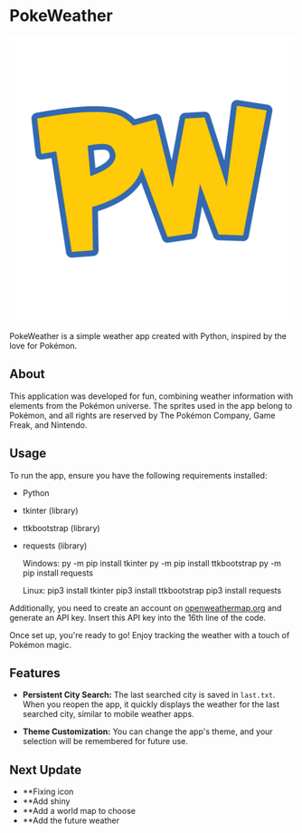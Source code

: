 # PokeWeather

![PokeWeather Logo](https://github.com/Luke133yt/pokeweather/blob/main/logo%20pokeweather.png)

PokeWeather is a simple weather app created with Python, inspired by the love for Pokémon.

## About

This application was developed for fun, combining weather information with elements from the Pokémon universe.
The sprites used in the app belong to Pokémon, and all rights are reserved by The Pokémon Company, Game Freak, and Nintendo.

## Usage

To run the app, ensure you have the following requirements installed:
- Python
- tkinter (library)
- ttkbootstrap (library)
- requests (library)

  Windows:
  py -m pip install tkinter
  py -m pip install ttkbootstrap
  py -m pip install requests

  Linux:
  pip3 install tkinter
  pip3 install ttkbootstrap
  pip3 install requests

Additionally, you need to create an account on [openweathermap.org](https://openweathermap.org/) and generate an API key.
Insert this API key into the 16th line of the code.

Once set up, you're ready to go! Enjoy tracking the weather with a touch of Pokémon magic.

## Features

- **Persistent City Search:** The last searched city is saved in `last.txt`. When you reopen the app, it quickly displays the weather for the last searched city, similar to mobile weather apps.
  
- **Theme Customization:** You can change the app's theme, and your selection will be remembered for future use.


## Next Update

- **Fixing icon
- **Add shiny
- **Add a world map to choose
- **Add the future weather
